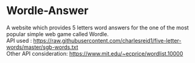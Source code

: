 # Wordle-Answer
A website which provides 5 letters word answers for the one of the most popular simple web game called Wordle.  
API used : https://raw.githubusercontent.com/charlesreid1/five-letter-words/master/sgb-words.txt  
Other API consideration: https://www.mit.edu/~ecprice/wordlist.10000
